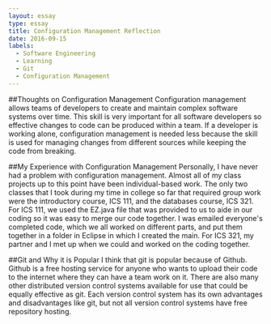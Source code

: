```yaml
---
layout: essay
type: essay
title: Configuration Management Reflection
date: 2016-09-15
labels:
  - Software Engineering
  - Learning
  - Git
  - Configuration Management
---
```


##Thoughts on Configuration Management
Configuration management allows teams of developers to create and maintain complex software systems over time. This skill is very important for all software developers so effective changes to code can be produced within a team. If a developer is working alone, configuration management is needed less because the skill is used for managing changes from different sources while keeping the code from breaking.

##My Experience with Configuration Management
Personally, I have never had a problem with configuration management. Almost all of my class projects up to this point have been individual-based work. The only two classes that I took during my time in college so far that required group work were the introductory course, ICS 111, and the databases course, ICS 321. For ICS 111, we used the EZ.java file that was provided to us to aide in our coding so it was easy to merge our code together. I was emailed everyone's completed code, which we all worked on different parts, and put them together in a folder in Eclipse in which I created the main. For ICS 321, my partner and I met up when we could and worked on the coding together.

##Git and Why it is Popular
I think that git is popular because of Github. Github is a free hosting service for anyone who wants to upload their code to the internet where they can have a team work on it. There are also many other distributed version control systems available for use that could be equally effective as git. Each version control system has its own advantages and disadvantages like git, but not all version control systems have free repository hosting.
